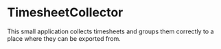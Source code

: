 # TimesheetCollector
This small application collects timesheets and groups them correctly to a place where they can be exported from.

